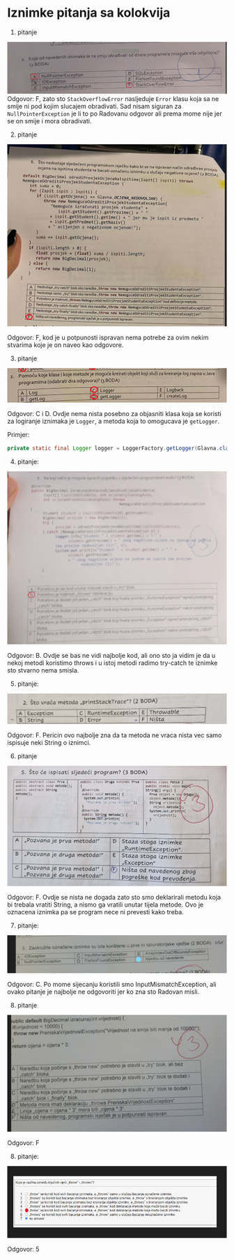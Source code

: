 # Iznimke pitanja sa kolokvija

1. pitanje

![Alt text](image.png)
Odgovor: F, zato sto `StackOverflowError` nasljeduje `Error` klasu koja sa ne smije ni pod kojim slucajem obradivati. Sad nisam siguran za `NullPointerException` je li to po Radovanu odgovor ali prema mome nije jer se on smije i mora obradivati.

2. pitanje

![Alt text](image-1.png)

Odgovor: F, kod je u potpunosti ispravan nema potrebe za ovim nekim stvarima koje je on naveo kao odgovore.

3. pitanje

![Alt text](image-2.png)

Odgovor: C i D. Ovdje nema nista posebno za objasniti klasa koja se koristi za logiranje iznimaka je `Logger`, a metoda koja to omogucava je `getLogger`.

Primjer:
```java
private static final Logger logger = LoggerFactory.getLogger(Glavna.class);
```

4. pitanje:

![Alt text](image-3.png)

Odgovor: B. Ovdje se bas ne vidi najbolje kod, ali ono sto ja vidim je da u nekoj metodi koristimo throws i u istoj metodi radimo try-catch te iznimke sto stvarno nema smisla.

5. pitanje:

![Alt text](image-4.png)

Odgovor: F. Pericin ovo najbolje zna da ta metoda ne vraca nista vec samo ispisuje neki String o iznimci.

6. pitanje

![Alt text](image-5.png)

Odgovor: F. Ovdje se nista ne dogada zato sto smo deklarirali metodu koja bi trebala vratiti String, a nismo ga vratili unutar tijela metode. Ovo je oznacena iznimka pa se program nece ni prevesti kako treba.

7. pitanje:

![Alt text](image-6.png)

Odgovor: C. Po mome sijecanju koristili smo InputMismatchException, ali ovako
pitanje je najbolje ne odgovoriti jer ko zna sto Radovan misli.

8. pitanje

![Alt text](image-7.png)

Odgovor: F

8. pitanje:

![Alt text](image-8.png)

Odgovor: 5